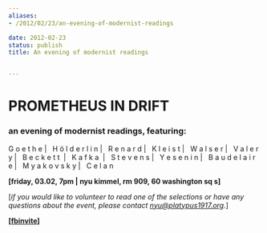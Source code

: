 ```yaml
---
aliases:
- /2012/02/23/an-evening-of-modernist-readings

date: 2012-02-23
status: publish
title: An evening of modernist readings


---
```

PROMETHEUS IN DRIFT
===================

### an evening of modernist readings, featuring:

G o e t h e |   H ö l d e r l i n |   R e n a r d |   K l e i s t |   W a l s e r |   V a l e r y |   B e c k e t t  |   K a f k a  |   S t e v e n s |   Y e s e n i n |   B a u d e l a i r e |   M y a k o v s k y |   C e l a n

**[friday, 03.02, 7pm | nyu kimmel, rm 909, 60 washington sq s]**

[*if you would like to volunteer to read one of the selections or have any questions about the event, please contact nyu@platypus1917.org.*]

**[[fbinvite](http://www.facebook.com/events/286054901460379/?notif_t=event_invite)]**
